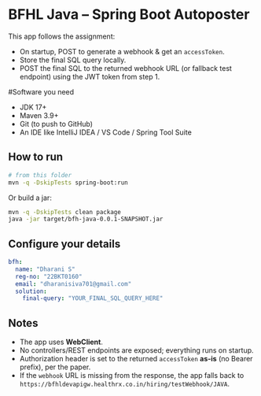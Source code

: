 # BFHL Java – Spring Boot Autoposter 

This app follows the assignment:

- On startup, POST to generate a webhook & get an `accessToken`.
- Store the final SQL query locally.
- POST the final SQL to the returned webhook URL (or fallback test endpoint) using the JWT token from step 1.

#Software you need

- JDK 17+
- Maven 3.9+
- Git (to push to GitHub)
- An IDE like IntelliJ IDEA / VS Code / Spring Tool Suite

## How to run

```bash
# from this folder
mvn -q -DskipTests spring-boot:run
```

Or build a jar:

```bash
mvn -q -DskipTests clean package
java -jar target/bfh-java-0.0.1-SNAPSHOT.jar
```

## Configure your details


```yaml
bfh:
  name: "Dharani S"
  reg-no: "22BKT0160"
  email: "dharanisiva701@gmail.com"
  solution:
    final-query: "YOUR_FINAL_SQL_QUERY_HERE"
```


## Notes

- The app uses **WebClient**.
- No controllers/REST endpoints are exposed; everything runs on startup.
- Authorization header is set to the returned `accessToken` **as-is** (no Bearer prefix), per the paper.
- If the `webhook` URL is missing from the response, the app falls back to `https://bfhldevapigw.healthrx.co.in/hiring/testWebhook/JAVA`.
